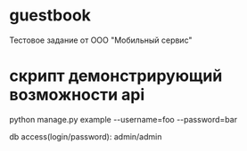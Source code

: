 # guestbook
Тестовое задание от ООО "Мобильный сервис"

# скрипт демонстрирующий возможности  api
python manage.py example --username=foo --password=bar

db access(login/password):  admin/admin
